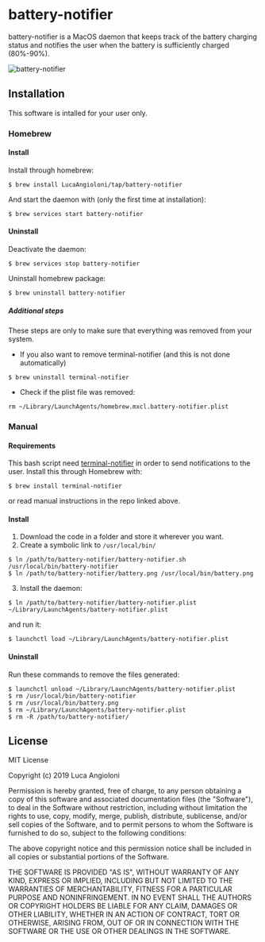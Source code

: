 # battery-notifier
battery-notifier is a MacOS daemon that keeps track of the battery charging status and notifies the user when the battery is sufficiently charged (80%-90%).

![battery-notifier](https://i.imgur.com/D3Iz3v1.png)

## Installation

This software is intalled for your user only.

### Homebrew

#### Install

Install through homebrew:

```
$ brew install LucaAngioloni/tap/battery-notifier
```

And start the daemon with (only the first time at installation):

```
$ brew services start battery-notifier
```

#### Uninstall

Deactivate the daemon:

```
$ brew services stop battery-notifier
```

Uninstall homebrew package:

```
$ brew uninstall battery-notifier
```

##### Additional steps
These steps are only to make sure that everything was removed from your system.

- If you also want to remove terminal-notifier (and this is not done automatically)

```
$ brew uninstall terminal-notifier
```

- Check if the plist file was removed:
```
rm ~/Library/LaunchAgents/homebrew.mxcl.battery-notifier.plist
```

### Manual

#### Requirements

This bash script need [terminal-notifier](https://github.com/julienXX/terminal-notifier) in order to send notifications to the user. Install this through Homebrew with:
```
$ brew install terminal-notifier
```
or read manual instructions in the repo linked above.

#### Install

1. Download the code in a folder and store it wherever you want.
2. Create a symbolic link to `/usr/local/bin/`
```
$ ln /path/to/battery-notifier/battery-notifier.sh /usr/local/bin/battery-notifier
$ ln /path/to/battery-notifier/battery.png /usr/local/bin/battery.png
```
3. Install the daemon:
```
$ ln /path/to/battery-notifier/battery-notifier.plist ~/Library/LaunchAgents/battery-notifier.plist
```
and run it:
```
$ launchctl load ~/Library/LaunchAgents/battery-notifier.plist
```

#### Uninstall
Run these commands to remove the files generated:
```
$ launchctl unload ~/Library/LaunchAgents/battery-notifier.plist
$ rm /usr/local/bin/battery-notifier
$ rm /usr/local/bin/battery.png
$ rm ~/Library/LaunchAgents/battery-notifier.plist
$ rm -R /path/to/battery-notifier/
```

## License

MIT License

Copyright (c) 2019 Luca Angioloni

Permission is hereby granted, free of charge, to any person obtaining a copy
of this software and associated documentation files (the "Software"), to deal
in the Software without restriction, including without limitation the rights
to use, copy, modify, merge, publish, distribute, sublicense, and/or sell
copies of the Software, and to permit persons to whom the Software is
furnished to do so, subject to the following conditions:

The above copyright notice and this permission notice shall be included in all
copies or substantial portions of the Software.

THE SOFTWARE IS PROVIDED "AS IS", WITHOUT WARRANTY OF ANY KIND, EXPRESS OR
IMPLIED, INCLUDING BUT NOT LIMITED TO THE WARRANTIES OF MERCHANTABILITY,
FITNESS FOR A PARTICULAR PURPOSE AND NONINFRINGEMENT. IN NO EVENT SHALL THE
AUTHORS OR COPYRIGHT HOLDERS BE LIABLE FOR ANY CLAIM, DAMAGES OR OTHER
LIABILITY, WHETHER IN AN ACTION OF CONTRACT, TORT OR OTHERWISE, ARISING FROM,
OUT OF OR IN CONNECTION WITH THE SOFTWARE OR THE USE OR OTHER DEALINGS IN THE
SOFTWARE.
